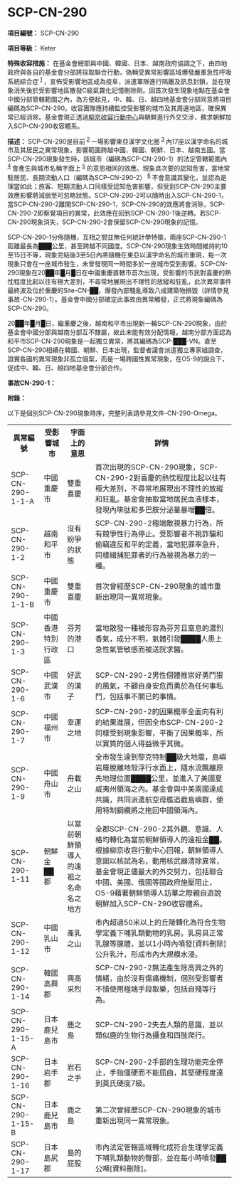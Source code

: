 # SCP-CN-290


**項目編號：**  SCP-CN-290

**項目等級：**  Keter

**特殊收容措施：**  在基金會總部與中國、韓國、日本、越南政府協調之下，由四地政府與各自的基金會分部將採取聯合行動，偽稱受異常影響區域爆發嚴重急性呼吸系統綜合症<sup class='footnoteref'>
 <a shape='rect' class='footnoteref' id='footnoteref-1' href='javascript:;' onclick='WIKIDOT.page.utils.scrollToReference(&apos;footnote-1&apos;)'>1</a>
</sup>，宣佈受影響地區成為疫阜，派遣軍隊進行隔離及訊息封鎖，並在現象消失後於受影響地區散發C級氣霧化記憶刪除劑。因首次發生現象地點在基金會中國分部管轄範圍之內，為方便起見，中、韓、日、越四地基金會分部同意將項目編碼為SCP-CN-290。收容團隊應持續監控受影響的城市及其周邊地區，確保異常已經消除。基金會現正透過[柳京收容行動中心](//scp-wiki-cn.wikidot.com/scp-1427)與朝鮮進行外交交涉，務求朝鮮加入SCP-CN-290收容體系。

**描述：** SCP-CN-290是目前<sup class='footnoteref'>
 <a shape='rect' class='footnoteref' id='footnoteref-2' href='javascript:;' onclick='WIKIDOT.page.utils.scrollToReference(&apos;footnote-2&apos;)'>2</a>
</sup>一場影響東亞漢字文化圈<sup class='footnoteref'>
 <a shape='rect' class='footnoteref' id='footnoteref-3' href='javascript:;' onclick='WIKIDOT.page.utils.scrollToReference(&apos;footnote-3&apos;)'>3</a>
</sup>內17座以漢字命名的城市及其居民之異常現象，影響範圍跨越中國、韓國、朝鮮、日本、越南五國。當SCP-CN-290現象發生時，該城市（編碼為SCP-CN-290-1）的法定管轄範圍內<sup class='footnoteref'>
 <a shape='rect' class='footnoteref' id='footnoteref-4' href='javascript:;' onclick='WIKIDOT.page.utils.scrollToReference(&apos;footnote-4&apos;)'>4</a>
</sup>會產生與城市名稱字面上<sup class='footnoteref'>
 <a shape='rect' class='footnoteref' id='footnoteref-5' href='javascript:;' onclick='WIKIDOT.page.utils.scrollToReference(&apos;footnote-5&apos;)'>5</a>
</sup>的意思相同的效應。現象具次要的認知危害，當地常駐居民、長期流動人口（編碼為SCP-CN-290-2）<sup class='footnoteref'>
 <a shape='rect' class='footnoteref' id='footnoteref-6' href='javascript:;' onclick='WIKIDOT.page.utils.scrollToReference(&apos;footnote-6&apos;)'>6</a>
</sup>不會意識其變化，並認為是理當如此；旅客、短期流動人口同樣受認知危害影響，但受到SCP-CN-290主要效應影響將減弱至可忽略狀態。SCP-CN-290-2可以隨時出入SCP-CN-290-1，當SCP-CN-290-2離開SCP-CN-290-1，SCP-CN-290的效應將會消除，SCP-CN-290-2即察覺項目的異常，此效應在回到SCP-CN-290-1後逆轉。若SCP-CN-290現象消失，SCP-CN-290-2會保留SCP-CN-290現象的記憶。

SCP-CN-290-1分佈隨機，互相之間並無任何統計學特徵，兩座SCP-CN-290-1距離最長為███公里，甚至跨越不同國度。SCP-CN-290現象生效時間維持約10至15日不等，現象完結後3至5日內將隨機在東亞以漢字命名的城市重現，每一次現象只會在一座城市發生，未曾發現同一時間多於一座城市受到影響。SCP-CN-290現象在20██年█月█日在中國重慶直轄市首次出現，受影響的市民對喜慶的熱忱程度比起以往有極大差別，不尋常地展現出不理性的放縱和狂亂，此次異常事件最終波及位於重慶的Site-CN-██，爆發內部騷亂導致八成建築物損毀（詳情參見事故-CN-290-1）。基金會中國分部確定此事故由異常觸發，正式將現象編碼為SCP-CN-290。

20██年█月█日，繼重慶之後，越南和平市出現新一輪SCP-CN-290現象，由於基金會中國分部與越南分部互不隸屬，故此未能有效分配情報，越南分部方面認為和平市SCP-CN-290現象是一起獨立異常，將其編碼為SCP-███-VN。直至SCP-CN-290相續在韓國、朝鮮、日本出現，監督者議會派遣獨立專家組調查，證實各國的異常現象非孤立個案，而是一場跨國性異常現象，在O5-9的說合下，促成中、韓、日、越四地基金會分部合作。

**事故CN-290-1：** 


**附錄：** 

以下是個別SCP-CN-290現象時序，完整列表請參見文件-CN-290-Omega。

<table class='wiki-content-table'>
 <tr>
  <th colspan='1' rowspan='1'>&#30064;&#24120;&#32232;&#34399;</th>
  <th colspan='1' rowspan='1'>&#21463;&#24433;&#38911;&#22478;&#24066;</th>
  <th colspan='1' rowspan='1'>&#23383;&#38754;&#19978;&#30340;&#24847;&#24605;</th>
  <th colspan='1' rowspan='1'>&#35443;&#24773;</th>
 </tr>
 <tr>
  <td colspan='1' rowspan='1'>SCP-CN-290-1-1-A</td>
  <td colspan='1' rowspan='1'>&#20013;&#22283;&#37325;&#24950;&#24066;</td>
  <td colspan='1' rowspan='1'>&#38617;&#37325;&#21916;&#24950;</td>
  <td colspan='1' rowspan='1'>&#39318;&#27425;&#20986;&#29694;&#30340;SCP-CN-290&#29694;&#35937;&#65292;SCP-CN-290-2&#23565;&#21916;&#24950;&#30340;&#29105;&#24561;&#31243;&#24230;&#27604;&#36215;&#20197;&#24448;&#26377;&#26997;&#22823;&#24046;&#21029;&#65292;&#19981;&#23563;&#24120;&#22320;&#23637;&#29694;&#20986;&#19981;&#29702;&#24615;&#30340;&#25918;&#32305;&#21644;&#29378;&#20098;&#12290;&#22522;&#37329;&#26371;&#25277;&#21462;&#30070;&#22320;&#23621;&#27665;&#34880;&#28082;&#27171;&#26412;&#65292;&#30332;&#29694;&#20839;&#21857;&#32957;&#21644;&#22810;&#24052;&#33018;&#20998;&#27852;&#37327;&#26292;&#22686;&#9608;&#9608;&#20493;&#12290;</td>
 </tr>
 <tr>
  <td colspan='1' rowspan='1'>SCP-CN-290-1-2</td>
  <td colspan='1' rowspan='1'>&#36234;&#21335;&#21644;&#24179;&#24066;</td>
  <td colspan='1' rowspan='1'>&#27794;&#26377;&#32027;&#29229;&#30340;&#29376;&#24907;</td>
  <td colspan='1' rowspan='1'>SCP-CN-290-2&#26997;&#31471;&#25973;&#35222;&#26292;&#21147;&#34892;&#28858;&#65292;&#25152;&#26377;&#31478;&#29229;&#24615;&#34892;&#28858;&#20572;&#27490;&#12290;&#21463;&#24433;&#38911;&#32773;&#19981;&#35222;&#35408;&#39449;&#21644;&#20599;&#31434;&#36949;&#21453;&#21644;&#24179;&#30340;&#23450;&#32681;&#65292;&#30070;&#22320;&#29359;&#32618;&#29575;&#24613;&#21319;&#65292;&#21516;&#27171;&#32221;&#25429;&#29359;&#32618;&#32773;&#30340;&#34892;&#28858;&#34987;&#35222;&#28858;&#26292;&#21147;&#30340;&#19968;&#31278;&#12290;</td>
 </tr>
 <tr>
  <td colspan='1' rowspan='1'>SCP-CN-290-1-1-B</td>
  <td colspan='1' rowspan='1'>&#20013;&#22283;&#37325;&#24950;&#24066;</td>
  <td colspan='1' rowspan='1'>&#38617;&#37325;&#21916;&#24950;</td>
  <td colspan='1' rowspan='1'>&#39318;&#27425;&#26366;&#32147;&#27511;SCP-CN-290&#29694;&#35937;&#30340;&#22478;&#24066;&#37325;&#26032;&#20986;&#29694;&#21516;&#19968;&#30064;&#24120;&#29694;&#35937;&#12290;</td>
 </tr>
 <tr>
  <td colspan='1' rowspan='1'>SCP-CN-290-1-3</td>
  <td colspan='1' rowspan='1'>&#20013;&#22283;&#39321;&#28207;&#29305;&#21029;&#34892;&#25919;&#21312;</td>
  <td colspan='1' rowspan='1'>&#33452;&#33459;&#30340;&#28207;&#21475;</td>
  <td colspan='1' rowspan='1'>&#30070;&#22320;&#25955;&#30332;&#19968;&#31278;&#34987;&#24418;&#23481;&#28858;&#33452;&#33459;&#19988;&#31378;&#24687;&#30340;&#28611;&#28872;&#39321;&#27683;&#65292;&#25104;&#20998;&#19981;&#26126;&#65292;&#27683;&#39636;&#24341;&#30332;&#9608;&#9608;&#9608;&#9608;&#20154;&#24739;&#19978;&#24613;&#24615;&#27683;&#31649;&#25935;&#24863;&#32780;&#34987;&#36865;&#38498;&#27714;&#37291;&#12290;</td>
 </tr>
 <tr>
  <td colspan='1' rowspan='1'>SCP-CN-290-1-6</td>
  <td colspan='1' rowspan='1'>&#20013;&#22283;&#27494;&#28450;&#24066;</td>
  <td colspan='1' rowspan='1'>&#22909;&#27494;&#30340;&#28450;&#23376;</td>
  <td colspan='1' rowspan='1'>SCP-CN-290-2&#30007;&#24615;&#20491;&#39636;&#25512;&#23815;&#22909;&#21191;&#39717;&#29408;&#30340;&#39080;&#27683;&#65292;&#19981;&#39015;&#33258;&#36523;&#23433;&#21361;&#32780;&#21191;&#26044;&#28858;&#20219;&#20309;&#20107;&#31169;&#39717;&#65292;&#21253;&#25324;&#20107;&#19981;&#38364;&#24050;&#30340;&#20107;&#24773;&#12290;</td>
 </tr>
 <tr>
  <td colspan='1' rowspan='1'>SCP-CN-290-1-7</td>
  <td colspan='1' rowspan='1'>&#20013;&#22283;&#31119;&#24030;&#24066;</td>
  <td colspan='1' rowspan='1'>&#24184;&#36939;&#20043;&#22320;</td>
  <td colspan='1' rowspan='1'>SCP-CN-290-2&#30340;&#22240;&#26524;&#27010;&#29575;&#20840;&#38754;&#21521;&#26377;&#21033;&#30340;&#32080;&#26524;&#36914;&#23637;&#65292;&#20294;&#22240;&#20840;&#24066;SCP-CN-290-2&#21516;&#27171;&#21463;&#21040;&#29694;&#35937;&#24433;&#38911;&#65292;&#24179;&#34913;&#20102;&#22240;&#26524;&#27010;&#29575;&#65292;&#25152;&#20197;&#23526;&#36074;&#30340;&#20491;&#20154;&#24471;&#30410;&#24494;&#20046;&#20854;&#24494;&#12290;</td>
 </tr>
 <tr>
  <td colspan='1' rowspan='1'>SCP-CN-290-1-9</td>
  <td colspan='1' rowspan='1'>&#20013;&#22283;&#33311;&#23665;&#24066;</td>
  <td colspan='1' rowspan='1'>&#33311;&#36617;&#20043;&#23665;</td>
  <td colspan='1' rowspan='1'>&#20840;&#24066;&#30332;&#29983;&#36948;&#21040;&#40654;&#20811;&#29305;&#21046;&#9608;&#9608;&#32026;&#22823;&#22320;&#38663;&#65292;&#23798;&#23996;&#23721;&#23652;&#33067;&#38626;&#22320;&#27580;&#28014;&#34892;&#27700;&#38754;&#19978;&#65292;&#38568;&#27700;&#27969;&#39108;&#38626;&#21407;&#20808;&#22320;&#29702;&#20301;&#32622;&#9608;&#9608;&#9608;&#9608;&#20844;&#37324;&#65292;&#20006;&#36914;&#20837;&#20102;&#32654;&#22283;&#22799;&#23041;&#22839;&#24030;&#38936;&#28023;&#20043;&#20839;&#12290;&#22522;&#37329;&#26371;&#33287;&#20013;&#32654;&#20841;&#22283;&#36948;&#25104;&#20849;&#35672;&#65292;&#20849;&#21516;&#27966;&#36963;&#33322;&#31354;&#27597;&#33382;&#36861;&#25130;&#23798;&#23996;&#32676;&#65292;&#20351;&#29992;&#29305;&#21046;&#37628;&#32412;&#23559;&#20043;&#25302;&#22238;&#20013;&#22283;&#38936;&#28023;&#20839;&#12290;</td>
 </tr>
 <tr>
  <td colspan='1' rowspan='1'>SCP-CN-290-1-11</td>
  <td colspan='1' rowspan='1'>&#26397;&#39854;&#37329;&#9608;&#9608;&#37089;</td>
  <td colspan='1' rowspan='1'>&#20197;&#30070;&#21069;&#26397;&#39854;&#38936;&#23566;&#20154;&#30340;&#36960;&#31062;&#20043;&#21517;&#21629;&#21517;&#20043;&#22320;&#26041;</td>
  <td colspan='1' rowspan='1'>&#20840;&#37089;SCP-CN-290-2&#20854;&#22806;&#35264;&#12289;&#24847;&#35672;&#12289;&#20154;&#26684;&#22343;&#36681;&#21270;&#28858;&#30070;&#21069;&#26397;&#39854;&#38936;&#23566;&#20154;&#30340;&#36960;&#31062;&#37329;&#9608;&#9608;&#12290;&#26681;&#25818;&#26611;&#20140;&#25910;&#23481;&#34892;&#21205;&#20013;&#24515;&#22238;&#22577;&#65292;&#26397;&#39854;&#38936;&#23566;&#20154;&#24847;&#22294;&#20197;&#26680;&#35430;&#28858;&#21517;&#65292;&#21205;&#29992;&#26680;&#27494;&#22120;&#28165;&#38500;&#30064;&#24120;&#65292;&#22522;&#37329;&#26371;&#29694;&#27491;&#20760;&#26368;&#22823;&#30340;&#22806;&#20132;&#21162;&#21147;&#65292;&#21253;&#25324;&#32879;&#21512;&#20013;&#22283;&#12289;&#32654;&#22283;&#12289;&#20420;&#22283;&#31561;&#22283;&#25919;&#24220;&#26045;&#22739;&#38459;&#27490;&#65292;O5-9&#34249;&#33879;&#26397;&#39854;&#38936;&#23566;&#20154;&#35370;&#33775;&#20043;&#38555;&#35242;&#33258;&#36938;&#35498;&#26397;&#39854;&#21152;&#20837;SCP-CN-290&#25910;&#23481;&#39636;&#31995;&#12290;</td>
 </tr>
 <tr>
  <td colspan='1' rowspan='1'>SCP-CN-290-1-12</td>
  <td colspan='1' rowspan='1'>&#20013;&#22283;&#20083;&#23665;&#24066;</td>
  <td colspan='1' rowspan='1'>&#29986;&#20083;&#20043;&#23665;</td>
  <td colspan='1' rowspan='1'>&#24066;&#20839;&#36229;&#36942;50&#31859;&#20197;&#19978;&#30340;&#19992;&#38517;&#36681;&#21270;&#28858;&#31526;&#21512;&#29983;&#29289;&#23416;&#23450;&#32681;&#19979;&#21754;&#20083;&#39006;&#21205;&#29289;&#30340;&#20083;&#25151;&#12290;&#20083;&#25151;&#20855;&#27491;&#24120;&#20083;&#33146;&#31561;&#33146;&#39636;&#65292;&#20006;&#20197;1&#23567;&#26178;&#20839;&#22132;&#30332;[&#36039;&#26009;&#21034;&#38500;]&#20844;&#21319;&#20083;&#27713;&#65292;&#24418;&#25104;&#24066;&#20839;&#22823;&#35215;&#27169;&#27700;&#28024;&#12290;</td>
 </tr>
 <tr>
  <td colspan='1' rowspan='1'>SCP-CN-290-1-14</td>
  <td colspan='1' rowspan='1'>&#38867;&#22283;&#39640;&#33288;&#37089;</td>
  <td colspan='1' rowspan='1'>&#33288;&#39640;&#37319;&#28872;</td>
  <td colspan='1' rowspan='1'>SCP-CN-290-2&#28961;&#27861;&#29986;&#29983;&#38500;&#39640;&#33288;&#20043;&#22806;&#30340;&#24773;&#32210;&#65292;&#30001;&#26044;&#27794;&#26377;&#20663;&#30171;&#27231;&#21046;&#65292;&#20491;&#21029;&#21463;&#24433;&#38911;&#32773;&#19981;&#24796;&#20351;&#29992;&#26997;&#31471;&#25163;&#27573;&#21462;&#27138;&#65292;&#21253;&#25324;&#33258;&#27544;&#31561;&#34892;&#28858;&#12290;</td>
 </tr>
 <tr>
  <td colspan='1' rowspan='1'>SCP-CN-290-1-15-A</td>
  <td colspan='1' rowspan='1'>&#26085;&#26412;&#40575;&#20818;&#23798;&#24066;</td>
  <td colspan='1' rowspan='1'>&#40575;&#20043;&#23798;</td>
  <td colspan='1' rowspan='1'>SCP-CN-290-2&#22833;&#21435;&#20154;&#39006;&#30340;&#24847;&#35672;&#65292;&#20006;&#20197;&#39006;&#20284;&#40575;&#30340;&#29983;&#29289;&#34892;&#28858;&#25885;&#39135;&#21644;&#22235;&#32930;&#29228;&#34892;&#12290;</td>
 </tr>
 <tr>
  <td colspan='1' rowspan='1'>SCP-CN-290-1-16</td>
  <td colspan='1' rowspan='1'>&#26085;&#26412;&#23721;&#25163;&#37089;</td>
  <td colspan='1' rowspan='1'>&#23721;&#30707;&#20043;&#25163;</td>
  <td colspan='1' rowspan='1'>SCP-CN-290-2&#25163;&#37096;&#30340;&#29983;&#29702;&#21151;&#33021;&#23436;&#20840;&#20572;&#27490;&#65292;&#25163;&#25351;&#20725;&#30828;&#32780;&#19981;&#33021;&#23624;&#26354;&#65292;&#20854;&#22533;&#30828;&#31243;&#24230;&#36948;&#21040;&#33707;&#27663;&#30828;&#24230;7&#32026;&#12290;</td>
 </tr>
 <tr>
  <td colspan='1' rowspan='1'>SCP-CN-290-1-15-B</td>
  <td colspan='1' rowspan='1'>&#26085;&#26412;&#40575;&#20818;&#23798;&#24066;</td>
  <td colspan='1' rowspan='1'>&#40575;&#20043;&#23798;</td>
  <td colspan='1' rowspan='1'>&#31532;&#20108;&#27425;&#26366;&#32147;&#27511;SCP-CN-290&#29694;&#35937;&#30340;&#22478;&#24066;&#37325;&#26032;&#20986;&#29694;&#21516;&#19968;&#30064;&#24120;&#29694;&#35937;&#12290;</td>
 </tr>
 <tr>
  <td colspan='1' rowspan='1'>SCP-CN-290-1-17</td>
  <td colspan='1' rowspan='1'>&#26085;&#26412;&#23798;&#23611;&#37089;</td>
  <td colspan='1' rowspan='1'>&#23798;&#30340;&#23617;&#32929;</td>
  <td colspan='1' rowspan='1'>&#24066;&#20839;&#27861;&#23450;&#31649;&#36676;&#21312;&#22495;&#36681;&#21270;&#25104;&#31526;&#21512;&#29983;&#29702;&#23416;&#23450;&#32681;&#19979;&#21754;&#20083;&#39006;&#21205;&#29289;&#30340;&#33216;&#37096;&#65292;&#20006;&#22312;&#27599;&#23567;&#26178;&#22132;&#30332;&#9608;&#9608;&#20844;&#22136;[&#36039;&#26009;&#21034;&#38500;]&#12290;</td>
 </tr>
</table>



